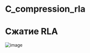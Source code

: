 # C_compression_rla
# Сжатие RLA
![image](https://user-images.githubusercontent.com/50016345/56850045-98c04080-6905-11e9-9f9f-a1dd07350722.png)
